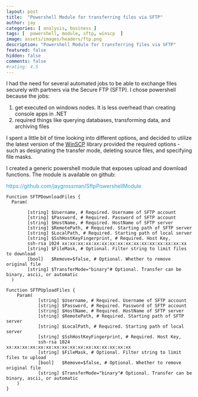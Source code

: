 ```yaml
---
layout: post
title:  "Powershell Module for transferring files via SFTP"
author: jay
categories: [ analysis, business ]
tags: [  powershell, module, sftp, winscp  ]
image: assets/images/headers/ftp.png
description: "Powershell Module for transferring files via SFTP"
featured: false
hidden: false
comments: false
#rating: 4.5
---
```



<p>I had the need for several automated jobs to be able to exchange files securely with partners via the Secure FTP (SFTP).&nbsp;I chose powershell because the jobs:</p>
<ol>
<li >get executed on windows nodes. It is less overhead than creating console apps in .NET</li>
<li >required things like querying databases, transforming data, and archiving files</li>
</ol>
<p>I spent a little bit of time looking into different options, and decided to utilize the latest version of the&nbsp;<a  href="http://winscp.net/eng/index.php" target="_blank">WinSCP</a>&nbsp;library provided the required options - such as designating the transfer mode, deleting source files, and specifying file masks.</p>
<p >I created a generic powershell module that exposes upload and download functions. The module is available on github:</p>
<p><a style="margin: 0px; padding: 0px; text-decoration: none; color: #1fa2e1;" href="https://github.com/jaygrossman/SftpPowershellModule" target="_blank">https://github.com/jaygrossman/SftpPowershellModule</a></p>


    Function SFTPDownloadFiles {
      Param(

            [string] $Username, # Required. Username of SFTP account
            [string] $Password, # Required. Password of SFTP account
            [string] $HostName, # Required. HostName of SFTP server
            [string] $RemotePath, # Required. Starting path of SFTP server
            [string] $LocalPath, # Required. Starting path of local server
            [string] $SshHostKeyFingerprint, # Required. Host Key, 
            ssh-rsa 1024 xx:xx:xx:xx:xx:xx:xx:xx:xx:xx:xx:xx:xx:xx:xx:xx
            [string] $FileMask, # Optional. Filter string to limit files to download
            [bool]   $Remove=$false, # Optional. Whether to remove original file
            [string] $TransferMode="binary"# Optional. Transfer can be binary, ascii, or automatic
      ) 

    Function SFTPUploadFiles {
        Param(
                [string] $Username, # Required. Username of SFTP account
                [string] $Password, # Required. Password of SFTP account
                [string] $HostName, # Required. HostName of SFTP server
                [string] $RemotePath, # Required. Starting path of SFTP server
                [string] $LocalPath, # Required. Starting path of local server
                [string] $SshHostKeyFingerprint, # Required. Host Key, 
                ssh-rsa 1024 xx:xx:xx:xx:xx:xx:xx:xx:xx:xx:xx:xx:xx:xx:xx:xx
                [string] $FileMask, # Optional. Filter string to limit files to upload
                [bool]   $Remove=$false, # Optional. Whether to remove original file
                [string] $TransferMode="binary"# Optional. Transfer can be binary, ascii, or automatic
        )
    } 